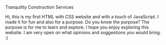 Tranquility Construction Services

Hi, this is my first HTML with CSS website and with a touch of JavaScript. I made it for fun and also for a purpose. Do you know the purpose? The purpose is for me to learn and explore.
I hope you enjoy exploring this website. I am very open on what opinions and suggestions you would bring. :)
